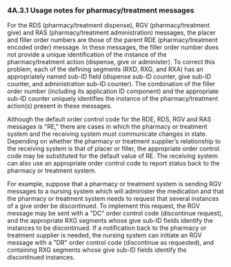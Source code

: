 ### 4A.3.1 Usage notes for pharmacy/treatment messages

For the RDS (pharmacy/treatment dispense), RGV (pharmacy/treatment give) and RAS (pharmacy/treatment administration) messages, the placer and filler order numbers are those of the parent RDE (pharmacy/treatment encoded order) message. In these messages, the filler order number does not provide a unique identification of the instance of the pharmacy/treatment action (dispense, give or administer). To correct this problem, each of the defining segments (RXD, RXG, and RXA) has an appropriately named sub-ID field (dispense sub-ID counter, give sub-ID counter, and administration sub-ID counter). The combination of the filler order number (including its application ID component) and the appropriate sub-ID counter uniquely identifies the instance of the pharmacy/treatment action(s) present in these messages.

Although the default order control code for the RDE, RDS, RGV and RAS messages is "RE," there are cases in which the pharmacy or treatment system and the receiving system must communicate changes in state. Depending on whether the pharmacy or treatment supplier’s relationship to the receiving system is that of placer or filler, the appropriate order control code may be substituted for the default value of RE. The receiving system can also use an appropriate order control code to report status back to the pharmacy or treatment system.

For example, suppose that a pharmacy or treatment system is sending RGV messages to a nursing system which will administer the medication and that the pharmacy or treatment system needs to request that several instances of a give order be discontinued. To implement this request, the RGV message may be sent with a "DC" order control code (discontinue request), and the appropriate RXG segments whose give sub-ID fields identify the instances to be discontinued. If a notification back to the pharmacy or treatment supplier is needed, the nursing system can initiate an RGV message with a "DR" order control code (discontinue as requested), and containing RXG segments whose give sub-ID fields identify the discontinued instances.
